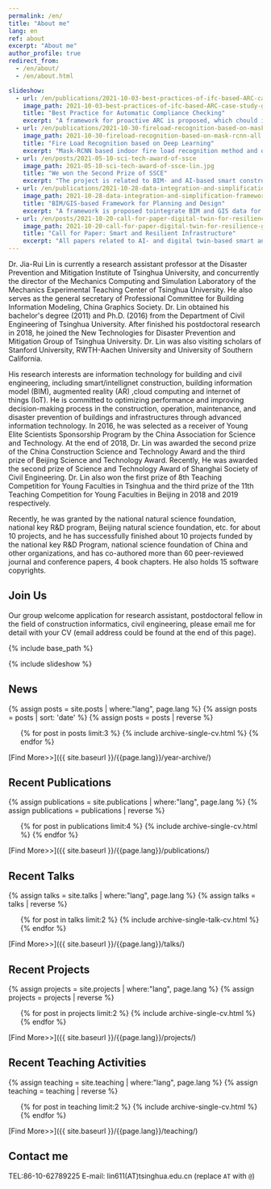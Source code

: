 ```yaml
---
permalink: /en/
title: "About me"
lang: en
ref: about
excerpt: "About me"
author_profile: true
redirect_from: 
  - /en/about/
  - /en/about.html

slideshow:
  - url: /en/publications/2021-10-03-best-practices-of-ifc-based-ARC-case-study
    image_path: 2021-10-03-best-practices-of-ifc-based-ARC-case-study-ga.jpg
    title: "Best Practice for Automatic Compliance Checking"
    excerpt: "A framework for proactive ARC is proposed, which chould interactively generate design suggestions based on ARC"
  - url: /en/publications/2021-10-30-fireload-recognition-based-on-mask-rcnn
    image_path: 2021-10-30-fireload-recognition-based-on-mask-rcnn-all.jpg
    title: "Fire Load Recognition based on Deep Learning"
    excerpt: "Mask-RCNN based indoor fire load recognition method and open dataset are developed"
  - url: /en/posts/2021-05-10-sci-tech-award-of-ssce
    image_path: 2021-05-10-sci-tech-award-of-ssce-lin.jpg
    title: "We won the Second Prize of SSCE"
    excerpt: "The project is related to BIM- and AI-based smart construction of large scale projects"
  - url: /en/publications/2021-10-28-data-integration-and-simplification-framework-for-site-planning-and-building-design
    image_path: 2021-10-28-data-integration-and-simplification-framework-for-site-planning-and-building-design-ga.jpg
    title: "BIM/GIS-based Framework for Planning and Design"
    excerpt: "A framework is proposed tointegrate BIM and GIS data for site planning and building design, which improves data integration and visualization significantly"
  - url: /en/posts/2021-10-20-call-for-paper-digital-twin-for-resilience
    image_path: 2021-10-20-call-for-paper-digital-twin-for-resilience-ga.jpg
    title: "Call for Paper: Smart and Resilient Infrastructure"
    excerpt: "All papers related to AI- and digital twin-based smart and resilient infrastructures are welcome, submission deadline is Feb 18, 2022"
---
```


Dr. Jia-Rui Lin is currently a research assistant professor at the Disaster Prevention and Mitigation Institute of Tsinghua University, and concurrently the director of the Mechanics Computing and Simulation Laboratory of the Mechanics Experimental Teaching Center of Tsinghua University. He also serves as the general secretary of Professional Committee for Building Information Modeling, China Graphics Society. Dr. Lin obtained his bachelor's degree (2011) and Ph.D. (2016) from the Department of Civil Engineering of Tsinghua University. After finished his postdoctoral research in 2018, he joined the New Technologies for Disaster Prevention and Mitigation Group of Tsinghua University. Dr. Lin was also visiting scholars of Stanford University, RWTH-Aachen University and University of Southern California.

His research interests are information technology for building and civil engineering, including smart/intellignet construction, building information model (BIM), augmented reality (AR) ,cloud computing and internet of things (IoT). He is committed to optimizing performance and improving decision-making process in the construction, operation, maintenance, and disaster prevention of buildings and infrastructures through advanced information technology. In 2016, he was selected as a receiver of Young Elite Scientists Sponsorship Program by the China Association for Science and Technology. At the end of 2018, Dr. Lin was awarded the second prize of the China Construction Science and Technology Award and the third prize of Beijing Science and Technology Award. Recently, He was awarded the second prize of Science and Technology Award of Shanghai Society of Civil Engineering. Dr. Lin also won the first prize of 8th Teaching Competition for Young Faculties in Tsinghua and the third prize of the 11th Teaching Competition for Young Faculties in Beijing in 2018 and 2019 respectively.

Recently, he was granted by the national natural science foundation, national key R&D program, Beijing natural science foundation, etc. for about 10 projects, and he has successfully finished about 10 projects funded by the national key R&D Program, national science foundation of China and other organizations, and has co-authored more than 60 peer-reviewed journal and conference papers, 4 book chapters. He also holds 15 software copyrights. 

## Join Us
Our group welcome application for research assistant, postdoctoral fellow in the field of construction informatics, civil engineering, please email me for detail with your CV (email address could be found at the end of this page).

{% include base_path %}

{% include slideshow %}

## News
{% assign posts = site.posts | where:"lang", page.lang %}
{% assign posts = posts | sort: 'date' %}
{% assign posts = posts | reverse %}
<ul>{% for post in posts limit:3 %}
  {% include archive-single-cv.html %}
{% endfor %}</ul>

[Find More>>]({{ site.baseurl }}/{{page.lang}}/year-archive/)
## Recent Publications
{% assign publications = site.publications | where:"lang", page.lang %}
{% assign publications = publications | reverse %}
<ul>{% for post in publications limit:4 %}
  {% include archive-single-cv.html %}
{% endfor %}</ul>

[Find More>>]({{ site.baseurl }}/{{page.lang}}/publications/)
## Recent Talks
{% assign talks = site.talks | where:"lang", page.lang %}
{% assign talks = talks | reverse %}
<ul>{% for post in talks limit:2 %}
  {% include archive-single-talk-cv.html %}
{% endfor %}</ul>

[Find More>>]({{ site.baseurl }}/{{page.lang}}/talks/)
## Recent Projects
{% assign projects = site.projects | where:"lang", page.lang %}
{% assign projects = projects | reverse %}
<ul>{% for post in projects limit:2 %}
  {% include archive-single-cv.html %}
{% endfor %}</ul>

[Find More>>]({{ site.baseurl }}/{{page.lang}}/projects/)
## Recent Teaching Activities
{% assign teaching = site.teaching | where:"lang", page.lang %}
{% assign teaching = teaching | reverse %}
<ul>{% for post in teaching limit:2 %}
  {% include archive-single-cv.html %}
{% endfor %}</ul>

[Find More>>]({{ site.baseurl }}/{{page.lang}}/teaching/)
## Contact me
TEL:86-10-62789225
E-mail: lin611(AT)tsinghua.edu.cn (replace `AT` with `@`)
